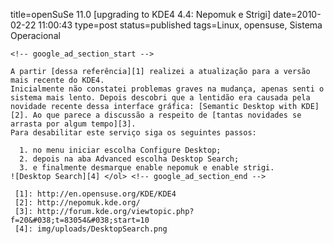 title=openSuSe 11.0 [upgrading to KDE4 4.4: Nepomuk e Strigi] 
date=2010-02-22 11:00:43
type=post
status=published
tags=Linux, opensuse, Sistema Operacional
~~~~~~
<!-- google_ad_section_start -->

A partir [dessa referência][1] realizei a atualização para a versão mais recente do KDE4.  
Inicialmente não constatei problemas graves na mudança, apenas senti o sistema mais lento. Depois descobri que a lentidão era causada pela novidade recente dessa interface gráfica: [Semantic Desktop with KDE][2]. Ao que parece a discussão a respeito de [tantas novidades se arrasta por algum tempo][3].  
Para desabilitar este serviço siga os seguintes passos:

  1. no menu iniciar escolha Configure Desktop;
  2. depois na aba Advanced escolha Desktop Search;
  3. e finalmente desmarque enable nepomuk e enable strigi. 
![Desktop Search][4] </ol> <!-- google_ad_section_end -->

 [1]: http://en.opensuse.org/KDE/KDE4
 [2]: http://nepomuk.kde.org/
 [3]: http://forum.kde.org/viewtopic.php?f=20&#038;t=83054&#038;start=10
 [4]: img/uploads/DesktopSearch.png